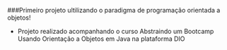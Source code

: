 ###Primeiro projeto ultilizando o paradigma de programação orientada a objetos!

- Projeto realizado acompanhando o curso Abstraindo um Bootcamp Usando Orientação a Objetos em Java na plataforma DIO